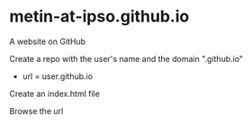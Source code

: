 # metin-at-ipso.github.io
A website on GitHub

Create a repo with the user's name and the domain ".github.io"

  - url = user.github.io

Create an index.html file

Browse the url
